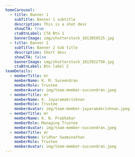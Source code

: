 ```yaml
---
homeCarousel:
  - title: Banner 1
    subTitle: Banner 1 subtitle
    description: This is a shot desc
    showCTA: true
    ctaBtnLabel: CTA Btn 1
    bannerImage: img/shutterstock_1013059525.jpg
  - title: Banner 2
    subTitle: Banner 2 Sub title
    description: Short desc
    showCTA: false
    bannerImage: img/shutterstock_1813922750.jpg
    ctaBtnLabel: Btn label 2
teamDetails:
  - memberTitle: mr
    memberName: K. M. Suceendran
    memberRole: Trustee
    memberAvatar: img/team-member-succendran.jpeg
  - memberTitle: mr
    memberName: K. Jayaramakrishnan
    memberRole: Trustee
    memberAvatar: img/team-member-jayaramakrishnan.jpeg
  - memberTitle: mr
    memberName: K. N. Prabhakar
    memberRole: Managing Trustee
    memberAvatar: img/team-member-succendran.jpeg
  - memberTitle: mr
    memberName: Sridhar Swaminathan
    memberRole: Trustee
    memberAvatar: img/team-member-succendran.jpeg
---
```

